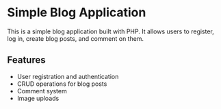 # Simple Blog Application

This is a simple blog application built with PHP. It allows users to register, log in, create blog posts, and comment on them.

## Features

- User registration and authentication
- CRUD operations for blog posts
- Comment system
- Image uploads
